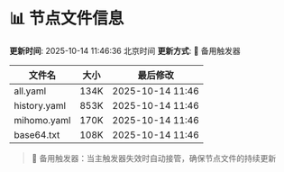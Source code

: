 # 📊 节点文件信息

**更新时间**: 2025-10-14 11:46:36 北京时间
**更新方式**: 🔄 备用触发器

| 文件名 | 大小 | 最后修改 |
|--------|------|----------|
| all.yaml | 134K | 2025-10-14 11:46 |
| history.yaml | 853K | 2025-10-14 11:46 |
| mihomo.yaml | 170K | 2025-10-14 11:46 |
| base64.txt | 108K | 2025-10-14 11:46 |

> 🔄 备用触发器：当主触发器失效时自动接管，确保节点文件的持续更新
